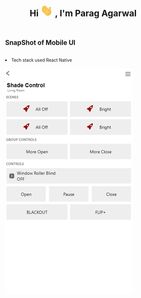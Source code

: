 <h1 align="center">Hi <a target="_blank" rel="noopener noreferrer">
<img src="https://raw.githubusercontent.com/ABSphreak/ABSphreak/master/gifs/Hi.gif" width="40px" />
</a>, I'm Parag Agarwal</h1>
<br>
<h2 >SnapShot of Mobile UI</h2>
<br>
<li style="margin-bottom: 10;">Tech stack used React Native</li>
<br>
<img src="https://github.com/Parag589/Mobile-UI/blob/main/Assignment%20Done%20by%20Parag%20Agarwal.png" />
